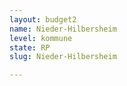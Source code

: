 ```yaml
---
layout: budget2
name: Nieder-Hilbersheim
level: kommune
state: RP
slug: Nieder-Hilbersheim

---
```



